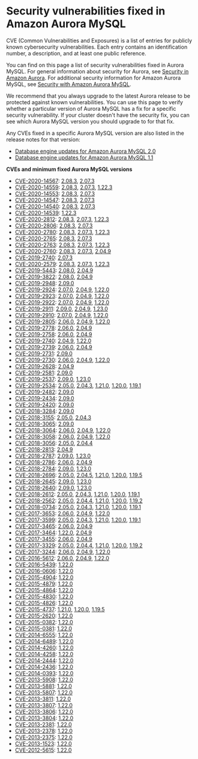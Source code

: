 # Security vulnerabilities fixed in Amazon Aurora MySQL<a name="AuroraMySQL.CVE_list"></a>

 CVE \(Common Vulnerabilities and Exposures\) is a list of entries for publicly known cybersecurity vulnerabilities\. Each entry contains an identification number, a description, and at least one public reference\. 

 You can find on this page a list of security vulnerabilities fixed in Aurora MySQL\. For general information about security for Aurora, see [Security in Amazon Aurora](UsingWithRDS.md)\. For additional security information for Amazon Aurora MySQL, see [Security with Amazon Aurora MySQL](AuroraMySQL.Security.md)\. 

 We recommend that you always upgrade to the latest Aurora release to be protected against known vulnerabilities\. You can use this page to verify whether a particular version of Aurora MySQL has a fix for a specific security vulnerability\. If your cluster doesn't have the security fix, you can see which Aurora MySQL version you should upgrade to for that fix\. 

 Any CVEs fixed in a specific Aurora MySQL version are also listed in the release notes for that version: 
+  [Database engine updates for Amazon Aurora MySQL 2\.0](AuroraMySQL.Updates.20Updates.md) 
+  [Database engine updates for Amazon Aurora MySQL 1\.1](AuroraMySQL.Updates.11Updates.md) 

**CVEs and minimum fixed Aurora MySQL versions**
+ [CVE\-2020\-14567](https://cve.mitre.org/cgi-bin/cvename.cgi?name=CVE-2020-14567): [2\.08\.3](AuroraMySQL.Updates.2083.md), [2\.07\.3](AuroraMySQL.Updates.2073.md)
+ [CVE\-2020\-14559](https://cve.mitre.org/cgi-bin/cvename.cgi?name=CVE-2020-14559): [2\.08\.3](AuroraMySQL.Updates.2083.md), [2\.07\.3](AuroraMySQL.Updates.2073.md), [1\.22\.3](AuroraMySQL.Updates.1223.md)
+ [CVE\-2020\-14553](https://cve.mitre.org/cgi-bin/cvename.cgi?name=CVE-2020-14553): [2\.08\.3](AuroraMySQL.Updates.2083.md), [2\.07\.3](AuroraMySQL.Updates.2073.md)
+ [CVE\-2020\-14547](https://cve.mitre.org/cgi-bin/cvename.cgi?name=CVE-2020-14547): [2\.08\.3](AuroraMySQL.Updates.2083.md), [2\.07\.3](AuroraMySQL.Updates.2073.md)
+ [CVE\-2020\-14540](https://cve.mitre.org/cgi-bin/cvename.cgi?name=CVE-2020-14540): [2\.08\.3](AuroraMySQL.Updates.2083.md), [2\.07\.3](AuroraMySQL.Updates.2073.md)
+ [CVE\-2020\-14539](https://cve.mitre.org/cgi-bin/cvename.cgi?name=CVE-2020-14539): [1\.22\.3](AuroraMySQL.Updates.1223.md)
+ [CVE\-2020\-2812](https://cve.mitre.org/cgi-bin/cvename.cgi?name=CVE-2020-2812): [2\.08\.3](AuroraMySQL.Updates.2083.md), [2\.07\.3](AuroraMySQL.Updates.2073.md), [1\.22\.3](AuroraMySQL.Updates.1223.md)
+ [CVE\-2020\-2806](https://cve.mitre.org/cgi-bin/cvename.cgi?name=CVE-2020-2806): [2\.08\.3](AuroraMySQL.Updates.2083.md), [2\.07\.3](AuroraMySQL.Updates.2073.md)
+ [CVE\-2020\-2780](https://cve.mitre.org/cgi-bin/cvename.cgi?name=CVE-2020-2780): [2\.08\.3](AuroraMySQL.Updates.2083.md), [2\.07\.3](AuroraMySQL.Updates.2073.md), [1\.22\.3](AuroraMySQL.Updates.1223.md)
+ [CVE\-2020\-2765](https://cve.mitre.org/cgi-bin/cvename.cgi?name=CVE-2020-2765): [2\.08\.3](AuroraMySQL.Updates.2083.md), [2\.07\.3](AuroraMySQL.Updates.2073.md)
+ [CVE\-2020\-2763](https://cve.mitre.org/cgi-bin/cvename.cgi?name=CVE-2020-2763): [2\.08\.3](AuroraMySQL.Updates.2083.md), [2\.07\.3](AuroraMySQL.Updates.2073.md), [1\.22\.3](AuroraMySQL.Updates.1223.md)
+ [CVE\-2020\-2760](https://cve.mitre.org/cgi-bin/cvename.cgi?name=CVE-2020-2760): [2\.08\.3](AuroraMySQL.Updates.2083.md), [2\.07\.3](AuroraMySQL.Updates.2073.md), [2\.04\.9](AuroraMySQL.Updates.2049.md)
+ [CVE\-2019\-2740](https://cve.mitre.org/cgi-bin/cvename.cgi?name=CVE-2019-2740): [2\.07\.3](AuroraMySQL.Updates.2073.md)
+ [CVE\-2020\-2579](https://cve.mitre.org/cgi-bin/cvename.cgi?name=CVE-2020-2579): [2\.08\.3](AuroraMySQL.Updates.2083.md), [2\.07\.3](AuroraMySQL.Updates.2073.md), [1\.22\.3](AuroraMySQL.Updates.1223.md)
+ [CVE\-2019\-5443](https://cve.mitre.org/cgi-bin/cvename.cgi?name=CVE-2019-5443): [2\.08\.0](AuroraMySQL.Updates.2080.md), [2\.04\.9](AuroraMySQL.Updates.2049.md)
+ [CVE\-2019\-3822](https://cve.mitre.org/cgi-bin/cvename.cgi?name=CVE-2019-3822): [2\.08\.0](AuroraMySQL.Updates.2080.md), [2\.04\.9](AuroraMySQL.Updates.2049.md)
+ [CVE\-2019\-2948](https://cve.mitre.org/cgi-bin/cvename.cgi?name=CVE-2019-2948): [2\.09\.0](AuroraMySQL.Updates.2090.md)
+ [CVE\-2019\-2924](https://cve.mitre.org/cgi-bin/cvename.cgi?name=CVE-2019-2924): [2\.07\.0](AuroraMySQL.Updates.2070.md), [2\.04\.9](AuroraMySQL.Updates.2049.md), [1\.22\.0](AuroraMySQL.Updates.1220.md)
+ [CVE\-2019\-2923](https://cve.mitre.org/cgi-bin/cvename.cgi?name=CVE-2019-2923): [2\.07\.0](AuroraMySQL.Updates.2070.md), [2\.04\.9](AuroraMySQL.Updates.2049.md), [1\.22\.0](AuroraMySQL.Updates.1220.md)
+ [CVE\-2019\-2922](https://cve.mitre.org/cgi-bin/cvename.cgi?name=CVE-2019-2922): [2\.07\.0](AuroraMySQL.Updates.2070.md), [2\.04\.9](AuroraMySQL.Updates.2049.md), [1\.22\.0](AuroraMySQL.Updates.1220.md)
+ [CVE\-2019\-2911](https://cve.mitre.org/cgi-bin/cvename.cgi?name=CVE-2019-2911): [2\.09\.0](AuroraMySQL.Updates.2090.md), [2\.04\.9](AuroraMySQL.Updates.2049.md), [1\.23\.0](AuroraMySQL.Updates.1230.md)
+ [CVE\-2019\-2910](https://cve.mitre.org/cgi-bin/cvename.cgi?name=CVE-2019-2910): [2\.07\.0](AuroraMySQL.Updates.2070.md), [2\.04\.9](AuroraMySQL.Updates.2049.md), [1\.22\.0](AuroraMySQL.Updates.1220.md)
+ [CVE\-2019\-2805](https://cve.mitre.org/cgi-bin/cvename.cgi?name=CVE-2019-2805): [2\.06\.0](AuroraMySQL.Updates.2060.md), [2\.04\.9](AuroraMySQL.Updates.2049.md), [1\.22\.0](AuroraMySQL.Updates.1220.md)
+ [CVE\-2019\-2778](https://cve.mitre.org/cgi-bin/cvename.cgi?name=CVE-2019-2778): [2\.06\.0](AuroraMySQL.Updates.2060.md), [2\.04\.9](AuroraMySQL.Updates.2049.md)
+ [CVE\-2019\-2758](https://cve.mitre.org/cgi-bin/cvename.cgi?name=CVE-2019-2758): [2\.06\.0](AuroraMySQL.Updates.2060.md), [2\.04\.9](AuroraMySQL.Updates.2049.md)
+ [CVE\-2019\-2740](https://cve.mitre.org/cgi-bin/cvename.cgi?name=CVE-2019-2740): [2\.04\.9](AuroraMySQL.Updates.2049.md), [1\.22\.0](AuroraMySQL.Updates.1220.md)
+ [CVE\-2019\-2739](https://cve.mitre.org/cgi-bin/cvename.cgi?name=CVE-2019-2739): [2\.06\.0](AuroraMySQL.Updates.2060.md), [2\.04\.9](AuroraMySQL.Updates.2049.md)
+ [CVE\-2019\-2731](https://cve.mitre.org/cgi-bin/cvename.cgi?name=CVE-2019-2731): [2\.09\.0](AuroraMySQL.Updates.2090.md)
+ [CVE\-2019\-2730](https://cve.mitre.org/cgi-bin/cvename.cgi?name=CVE-2019-2730): [2\.06\.0](AuroraMySQL.Updates.2060.md), [2\.04\.9](AuroraMySQL.Updates.2049.md), [1\.22\.0](AuroraMySQL.Updates.1220.md)
+ [CVE\-2019\-2628](https://cve.mitre.org/cgi-bin/cvename.cgi?name=CVE-2019-2628): [2\.04\.9](AuroraMySQL.Updates.2049.md)
+ [CVE\-2019\-2581](https://cve.mitre.org/cgi-bin/cvename.cgi?name=CVE-2019-2581): [2\.09\.0](AuroraMySQL.Updates.2090.md)
+ [CVE\-2019\-2537](https://cve.mitre.org/cgi-bin/cvename.cgi?name=CVE-2019-2537): [2\.09\.0](AuroraMySQL.Updates.2090.md), [1\.23\.0](AuroraMySQL.Updates.1230.md)
+ [CVE\-2019\-2534](https://cve.mitre.org/cgi-bin/cvename.cgi?name=CVE-2019-2534): [2\.05\.0](AuroraMySQL.Updates.2050.md), [2\.04\.3](AuroraMySQL.Updates.2043.md), [1\.21\.0](AuroraMySQL.Updates.1210.md), [1\.20\.0](AuroraMySQL.Updates.1200.md), [1\.19\.1](AuroraMySQL.Updates.1191.md)
+ [CVE\-2019\-2482](https://cve.mitre.org/cgi-bin/cvename.cgi?name=CVE-2019-2482): [2\.09\.0](AuroraMySQL.Updates.2090.md)
+ [CVE\-2019\-2434](https://cve.mitre.org/cgi-bin/cvename.cgi?name=CVE-2019-2434): [2\.09\.0](AuroraMySQL.Updates.2090.md)
+ [CVE\-2019\-2420](https://cve.mitre.org/cgi-bin/cvename.cgi?name=CVE-2019-2420): [2\.09\.0](AuroraMySQL.Updates.2090.md)
+ [CVE\-2018\-3284](https://cve.mitre.org/cgi-bin/cvename.cgi?name=CVE-2018-3284): [2\.09\.0](AuroraMySQL.Updates.2090.md)
+ [CVE\-2018\-3155](https://cve.mitre.org/cgi-bin/cvename.cgi?name=CVE-2018-3155): [2\.05\.0](AuroraMySQL.Updates.2050.md), [2\.04\.3](AuroraMySQL.Updates.2043.md)
+ [CVE\-2018\-3065](https://cve.mitre.org/cgi-bin/cvename.cgi?name=CVE-2018-3065): [2\.09\.0](AuroraMySQL.Updates.2090.md)
+ [CVE\-2018\-3064](https://cve.mitre.org/cgi-bin/cvename.cgi?name=CVE-2018-3064): [2\.06\.0](AuroraMySQL.Updates.2060.md), [2\.04\.9](AuroraMySQL.Updates.2049.md), [1\.22\.0](AuroraMySQL.Updates.1220.md)
+ [CVE\-2018\-3058](https://cve.mitre.org/cgi-bin/cvename.cgi?name=CVE-2018-3058): [2\.06\.0](AuroraMySQL.Updates.2060.md), [2\.04\.9](AuroraMySQL.Updates.2049.md), [1\.22\.0](AuroraMySQL.Updates.1220.md)
+ [CVE\-2018\-3056](https://cve.mitre.org/cgi-bin/cvename.cgi?name=CVE-2018-3056): [2\.05\.0](AuroraMySQL.Updates.2050.md), [2\.04\.4](AuroraMySQL.Updates.2044.md)
+ [CVE\-2018\-2813](https://cve.mitre.org/cgi-bin/cvename.cgi?name=CVE-2018-2813): [2\.04\.9](AuroraMySQL.Updates.2049.md)
+ [CVE\-2018\-2787](https://cve.mitre.org/cgi-bin/cvename.cgi?name=CVE-2018-2787): [2\.09\.0](AuroraMySQL.Updates.2090.md), [1\.23\.0](AuroraMySQL.Updates.1230.md)
+ [CVE\-2018\-2786](https://cve.mitre.org/cgi-bin/cvename.cgi?name=CVE-2018-2786): [2\.06\.0](AuroraMySQL.Updates.2060.md), [2\.04\.9](AuroraMySQL.Updates.2049.md)
+ [CVE\-2018\-2784](https://cve.mitre.org/cgi-bin/cvename.cgi?name=CVE-2018-2784): [2\.09\.0](AuroraMySQL.Updates.2090.md), [1\.23\.0](AuroraMySQL.Updates.1230.md)
+ [CVE\-2018\-2696](https://cve.mitre.org/cgi-bin/cvename.cgi?name=CVE-2018-2696): [2\.05\.0](AuroraMySQL.Updates.2050.md), [2\.04\.5](AuroraMySQL.Updates.2045.md), [1\.21\.0](AuroraMySQL.Updates.1210.md), [1\.20\.0](AuroraMySQL.Updates.1200.md), [1\.19\.5](AuroraMySQL.Updates.1195.md)
+ [CVE\-2018\-2645](https://cve.mitre.org/cgi-bin/cvename.cgi?name=CVE-2018-2645): [2\.09\.0](AuroraMySQL.Updates.2090.md), [1\.23\.0](AuroraMySQL.Updates.1230.md)
+ [CVE\-2018\-2640](https://cve.mitre.org/cgi-bin/cvename.cgi?name=CVE-2018-2640): [2\.09\.0](AuroraMySQL.Updates.2090.md), [1\.23\.0](AuroraMySQL.Updates.1230.md)
+ [CVE\-2018\-2612](https://cve.mitre.org/cgi-bin/cvename.cgi?name=CVE-2018-2612): [2\.05\.0](AuroraMySQL.Updates.2050.md), [2\.04\.3](AuroraMySQL.Updates.2043.md), [1\.21\.0](AuroraMySQL.Updates.1210.md), [1\.20\.0](AuroraMySQL.Updates.1200.md), [1\.19\.1](AuroraMySQL.Updates.1191.md)
+ [CVE\-2018\-2562](https://cve.mitre.org/cgi-bin/cvename.cgi?name=CVE-2018-2562): [2\.05\.0](AuroraMySQL.Updates.2050.md), [2\.04\.4](AuroraMySQL.Updates.2044.md), [1\.21\.0](AuroraMySQL.Updates.1210.md), [1\.20\.0](AuroraMySQL.Updates.1200.md), [1\.19\.2](AuroraMySQL.Updates.1192.md)
+ [CVE\-2018\-0734](https://cve.mitre.org/cgi-bin/cvename.cgi?name=CVE-2018-0734): [2\.05\.0](AuroraMySQL.Updates.2050.md), [2\.04\.3](AuroraMySQL.Updates.2043.md), [1\.21\.0](AuroraMySQL.Updates.1210.md), [1\.20\.0](AuroraMySQL.Updates.1200.md), [1\.19\.1](AuroraMySQL.Updates.1191.md)
+ [CVE\-2017\-3653](https://cve.mitre.org/cgi-bin/cvename.cgi?name=CVE-2017-3653): [2\.06\.0](AuroraMySQL.Updates.2060.md), [2\.04\.9](AuroraMySQL.Updates.2049.md), [1\.22\.0](AuroraMySQL.Updates.1220.md)
+ [CVE\-2017\-3599](https://cve.mitre.org/cgi-bin/cvename.cgi?name=CVE-2017-3599): [2\.05\.0](AuroraMySQL.Updates.2050.md), [2\.04\.3](AuroraMySQL.Updates.2043.md), [1\.21\.0](AuroraMySQL.Updates.1210.md), [1\.20\.0](AuroraMySQL.Updates.1200.md), [1\.19\.1](AuroraMySQL.Updates.1191.md)
+ [CVE\-2017\-3465](https://cve.mitre.org/cgi-bin/cvename.cgi?name=CVE-2017-3465): [2\.06\.0](AuroraMySQL.Updates.2060.md), [2\.04\.9](AuroraMySQL.Updates.2049.md)
+ [CVE\-2017\-3464](https://cve.mitre.org/cgi-bin/cvename.cgi?name=CVE-2017-3464): [1\.22\.0](AuroraMySQL.Updates.1220.md), [2\.04\.9](AuroraMySQL.Updates.2049.md)
+ [CVE\-2017\-3455](https://cve.mitre.org/cgi-bin/cvename.cgi?name=CVE-2017-3455): [2\.06\.0](AuroraMySQL.Updates.2060.md), [2\.04\.9](AuroraMySQL.Updates.2049.md)
+ [CVE\-2017\-3329](https://cve.mitre.org/cgi-bin/cvename.cgi?name=CVE-2017-3329): [2\.05\.0](AuroraMySQL.Updates.2050.md), [2\.04\.4](AuroraMySQL.Updates.2044.md), [1\.21\.0](AuroraMySQL.Updates.1210.md), [1\.20\.0](AuroraMySQL.Updates.1200.md), [1\.19\.2](AuroraMySQL.Updates.1192.md)
+ [CVE\-2017\-3244](https://cve.mitre.org/cgi-bin/cvename.cgi?name=CVE-2017-3244): [2\.06\.0](AuroraMySQL.Updates.2060.md), [2\.04\.9](AuroraMySQL.Updates.2049.md), [1\.22\.0](AuroraMySQL.Updates.1220.md)
+ [CVE\-2016\-5612](https://cve.mitre.org/cgi-bin/cvename.cgi?name=CVE-2016-5612): [2\.06\.0](AuroraMySQL.Updates.2060.md), [2\.04\.9](AuroraMySQL.Updates.2049.md), [1\.22\.0](AuroraMySQL.Updates.1220.md)
+ [CVE\-2016\-5439](https://cve.mitre.org/cgi-bin/cvename.cgi?name=CVE-2016-5439): [1\.22\.0](AuroraMySQL.Updates.1220.md)
+ [CVE\-2016\-0606](https://cve.mitre.org/cgi-bin/cvename.cgi?name=CVE-2016-0606): [1\.22\.0](AuroraMySQL.Updates.1220.md)
+ [CVE\-2015\-4904](https://cve.mitre.org/cgi-bin/cvename.cgi?name=CVE-2015-4904): [1\.22\.0](AuroraMySQL.Updates.1220.md)
+ [CVE\-2015\-4879](https://cve.mitre.org/cgi-bin/cvename.cgi?name=CVE-2015-4879): [1\.22\.0](AuroraMySQL.Updates.1220.md)
+ [CVE\-2015\-4864](https://cve.mitre.org/cgi-bin/cvename.cgi?name=CVE-2015-4864): [1\.22\.0](AuroraMySQL.Updates.1220.md)
+ [CVE\-2015\-4830](https://cve.mitre.org/cgi-bin/cvename.cgi?name=CVE-2015-4830): [1\.22\.0](AuroraMySQL.Updates.1220.md)
+ [CVE\-2015\-4826](https://cve.mitre.org/cgi-bin/cvename.cgi?name=CVE-2015-4826): [1\.22\.0](AuroraMySQL.Updates.1220.md)
+ [CVE\-2015\-4737](https://cve.mitre.org/cgi-bin/cvename.cgi?name=CVE-2015-4737): [1\.21\.0](AuroraMySQL.Updates.1210.md), [1\.20\.0](AuroraMySQL.Updates.1200.md), [1\.19\.5](AuroraMySQL.Updates.1195.md)
+ [CVE\-2015\-2620](https://cve.mitre.org/cgi-bin/cvename.cgi?name=CVE-2015-2620): [1\.22\.0](AuroraMySQL.Updates.1220.md)
+ [CVE\-2015\-0382](https://cve.mitre.org/cgi-bin/cvename.cgi?name=CVE-2015-0382): [1\.22\.0](AuroraMySQL.Updates.1220.md)
+ [CVE\-2015\-0381](https://cve.mitre.org/cgi-bin/cvename.cgi?name=CVE-2015-0381): [1\.22\.0](AuroraMySQL.Updates.1220.md)
+ [CVE\-2014\-6555](https://cve.mitre.org/cgi-bin/cvename.cgi?name=CVE-2014-6555): [1\.22\.0](AuroraMySQL.Updates.1220.md)
+ [CVE\-2014\-6489](https://cve.mitre.org/cgi-bin/cvename.cgi?name=CVE-2014-6489): [1\.22\.0](AuroraMySQL.Updates.1220.md)
+ [CVE\-2014\-4260](https://cve.mitre.org/cgi-bin/cvename.cgi?name=CVE-2014-4260): [1\.22\.0](AuroraMySQL.Updates.1220.md)
+ [CVE\-2014\-4258](https://cve.mitre.org/cgi-bin/cvename.cgi?name=CVE-2014-4258): [1\.22\.0](AuroraMySQL.Updates.1220.md)
+ [CVE\-2014\-2444](https://cve.mitre.org/cgi-bin/cvename.cgi?name=CVE-2014-2444): [1\.22\.0](AuroraMySQL.Updates.1220.md)
+ [CVE\-2014\-2436](https://cve.mitre.org/cgi-bin/cvename.cgi?name=CVE-2014-2436): [1\.22\.0](AuroraMySQL.Updates.1220.md)
+ [CVE\-2014\-0393](https://cve.mitre.org/cgi-bin/cvename.cgi?name=CVE-2014-0393): [1\.22\.0](AuroraMySQL.Updates.1220.md)
+ [CVE\-2013\-5908](https://cve.mitre.org/cgi-bin/cvename.cgi?name=CVE-2013-5908): [1\.22\.0](AuroraMySQL.Updates.1220.md)
+ [CVE\-2013\-5881](https://cve.mitre.org/cgi-bin/cvename.cgi?name=CVE-2013-5881): [1\.22\.0](AuroraMySQL.Updates.1220.md)
+ [CVE\-2013\-5807](https://cve.mitre.org/cgi-bin/cvename.cgi?name=CVE-2013-5807): [1\.22\.0](AuroraMySQL.Updates.1220.md)
+ [CVE\-2013\-3811](https://cve.mitre.org/cgi-bin/cvename.cgi?name=CVE-2013-3811): [1\.22\.0](AuroraMySQL.Updates.1220.md)
+ [CVE\-2013\-3807](https://cve.mitre.org/cgi-bin/cvename.cgi?name=CVE-2013-3807): [1\.22\.0](AuroraMySQL.Updates.1220.md)
+ [CVE\-2013\-3806](https://cve.mitre.org/cgi-bin/cvename.cgi?name=CVE-2013-3806): [1\.22\.0](AuroraMySQL.Updates.1220.md)
+ [CVE\-2013\-3804](https://cve.mitre.org/cgi-bin/cvename.cgi?name=CVE-2013-3804): [1\.22\.0](AuroraMySQL.Updates.1220.md)
+ [CVE\-2013\-2381](https://cve.mitre.org/cgi-bin/cvename.cgi?name=CVE-2013-2381): [1\.22\.0](AuroraMySQL.Updates.1220.md)
+ [CVE\-2013\-2378](https://cve.mitre.org/cgi-bin/cvename.cgi?name=CVE-2013-2378): [1\.22\.0](AuroraMySQL.Updates.1220.md)
+ [CVE\-2013\-2375](https://cve.mitre.org/cgi-bin/cvename.cgi?name=CVE-2013-2375): [1\.22\.0](AuroraMySQL.Updates.1220.md)
+ [CVE\-2013\-1523](https://cve.mitre.org/cgi-bin/cvename.cgi?name=CVE-2013-1523): [1\.22\.0](AuroraMySQL.Updates.1220.md)
+ [CVE\-2012\-5615](https://cve.mitre.org/cgi-bin/cvename.cgi?name=CVE-2012-5615): [1\.22\.0](AuroraMySQL.Updates.1220.md)